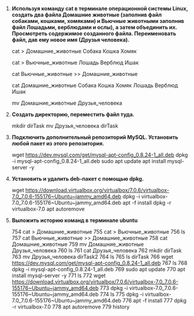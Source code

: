 
1. **Используя команду cat в терминале операционной системы Linux, создать
   два файла Домашние животные (заполнив файл собаками, кошками,
   хомяками) и Вьючные животными заполнив файл Лошадьми, верблюдами и
   ослы), а затем объединить их. Просмотреть содержимое созданного файла.
   Переименовать файл, дав ему новое имя (Друзья человека).**

   cat > Домашние_животные
   Собака
   Кошка
   Хомяк

   cat > Вьючные_животные
   Лошадь
   Верблюд
   Ишак

   cat Вьючные_животные >> Домашние_животные

   cat Домашние_животные
   Собака
   Кошка
   Хомяк
   Лошадь
   Верблюд
   Ишак

   mv Домашние_животные Друзья_человека

2. **Создать директорию, переместить файл туда.**
   
   mkdir dirTask
   mv Друзья_человека dirTask

3. **Подключить дополнительный репозиторий MySQL. Установить любой пакет
   из этого репозитория.**

   wget https://dev.mysql.com/get/mysql-apt-config_0.8.24-1_all.deb
   dpkg -i mysql-apt-config_0.8.24-1_all.deb
   sudo apt update
   apt install mysql-server -y

4. **Установить и удалить deb-пакет с помощью dpkg.**

   wget https://download.virtualbox.org/virtualbox/7.0.6/virtualbox-7.0_7.0.6-155176~Ubuntu~jammy_amd64.deb
   dpkg -i virtualbox-7.0_7.0.6-155176~Ubuntu~jammy_amd64.deb
   apt -f install
   dpkg -r virtualbox-7.0
   apt autoremove

5. **Выложить историю команд в терминале ubuntu**

   754 cat > Домашние_животные
   755 cat > Вьючные_животные
   756 ls
   757 cat Вьючные_животные >> Домашние_животные
   758 cat Домашние_животные
   759 mv Домашние_животные Друзья_человека
   760 ls
   761 cat Друзья_человека
   762 mkdir dirTask
   763 mv Друзья_человека dirTask2
   764 ls
   765 ls dirTask
   766 wget https://dev.mysql.com/get/mysql-apt-config_0.8.24-1_all.deb
   767 ls
   768 dpkg -i mysql-apt-config_0.8.24-1_all.deb
   769 sudo apt update
   770 apt install mysql-server -y
   771 ls
   772 wget https://download.virtualbox.org/virtualbox/7.0.6/virtualbox-7.0_7.0.6-155176~Ubuntu~jammy_amd64.deb
   773 dpkg -i virtualbox-7.0_7.0.6-155176~Ubuntu~jammy_amd64.deb
   774 ls
   775 dpkg -i virtualbox-7.0_7.0.6-155176~Ubuntu~jammy_amd64.deb
   776 apt -f install
   777 dpkg -r virtualbox-7.0
   778 apt autoremove
   779 history


